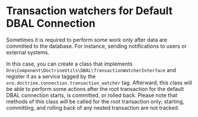 <a id="dev-entities-transaction-watchers"></a>

# Transaction watchers for Default DBAL Connection

Sometimes it is required to perform some work only after data are committed to the database. For instance, sending
notifications to users or external systems.

In this case, you can create a class that implements `Oro\Component\DoctrineUtils\DBAL\TransactionWatcherInterface` and register it as a service tagged by the `oro.doctrine.connection.transaction_watcher` tag. Afterward, this class will be able to perform some actions after the root transaction for the default DBAL connection starts, is committed, or rolled back. Please note that methods of this class will be called for the root transaction only; starting,
committing, and rolling back of any nested transaction are not tracked.
